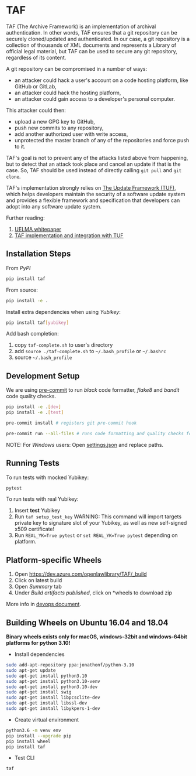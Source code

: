 # TAF

TAF (The Archive Framework) is an implementation of archival authentication. In other words, TAF ensures that a git repository can be securely cloned/updated and authenticated. In our case, a git repository is a collection of thousands of XML documents and represents a Library of official legal material, but TAF can be used to secure any git repository, regardless of its content.

A git repository can be compromised in a number of ways:

- an attacker could hack a user's account on a code hosting platform, like GitHub or GitLab,
- an attacker could hack the hosting platform,
- an attacker could gain access to a developer's personal computer.

This attacker could then:

- upload a new GPG key to GitHub,
- push new commits to any repository,
- add another authorized user with write access,
- unprotected the master branch of any of the repositories and force push to it.

TAF's goal is not to prevent any of the attacks listed above from happening, but to detect that an attack took place and cancel an update if that is the case. So, TAF should be used instead of directly calling `git pull` and `git clone`.

TAF's implementation strongly relies on [The Update Framework (TUF)](https://theupdateframework.github.io), which helps developers maintain the security of a software update system and provides a flexible framework and specification that developers can adopt into any software update system.

Further reading:

1. [UELMA whitepaper](whitepapers/UELMA-Open-Law-White-Paper.pdf)
1. [TAF implementation and integration with TUF](docs/TUF/tuf-specification.md)

## Installation Steps

From _PyPI_

```bash
pip install taf
```

From source:

```bash
pip install -e .
```

Install extra dependencies when using _Yubikey_:

```bash
pip install taf[yubikey]
```

Add bash completion:

1. copy `taf-complete.sh` to user's directory
1. add `source ./taf-complete.sh` to `~/.bash_profile` or `~/.bashrc`
1. source `~/.bash_profile`

## Development Setup

We are using [pre-commit](https://pre-commit.com/) to run _black_ code formatter, _flake8_ and _bandit_ code quality checks.

```bash
pip install -e .[dev]
pip install -e .[test]

pre-commit install # registers git pre-commit hook

pre-commit run --all-files # runs code formatting and quality checks for all files
```

NOTE: For _Windows_ users: Open [settings.json](.vscode/settings.json) and replace paths.

## Running Tests

To run tests with mocked Yubikey:

```bash
pytest
```

To run tests with real Yubikey:

1. Insert **test** Yubikey
2. Run `taf setup_test_key`
   WARNING: This command will import targets private key to signature slot of your Yubikey, as well as new self-signed x509 certificate!
3. Run `REAL_YK=True pytest` or `set REAL_YK=True pytest` depending on platform.

## Platform-specific Wheels

1. Open https://dev.azure.com/openlawlibrary/TAF/_build
2. Click on latest build
3. Open _Summary_ tab
4. Under _Build artifacts published_, click on \*wheels to download zip

More info in [devops document](./docs/devops.md).

## Building Wheels on Ubuntu 16.04 and 18.04

**Binary wheels exists only for macOS, windows-32bit and windows-64bit platforms for python 3.10!**

- Install dependencies

```bash
sudo add-apt-repository ppa:jonathonf/python-3.10
sudo apt-get update
sudo apt-get install python3.10
sudo apt-get install python3.10-venv
sudo apt-get install python3.10-dev
sudo apt-get install swig
sudo apt-get install libpcsclite-dev
sudo apt-get install libssl-dev
sudo apt-get install libykpers-1-dev
```

- Create virtual environment

```bash
python3.6 -m venv env
pip install --upgrade pip
pip install wheel
pip install taf
```

- Test CLI

```bash
taf
```
